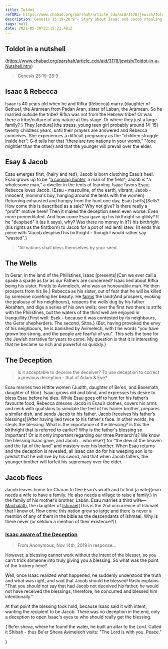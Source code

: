 ```yaml
---
title: Toldot
refURL: https://www.chabad.org/parshah/article_cdo/aid/3178/jewish/Toldot-in-a-Nutshell.htm
description: Genesis 25:19-28:9 - Story about Isaac and Jacob stealing Esau's birthright
tags: null
date: 2021-05-30T22:15:22.481Z
---
```


## Toldot in a nutshell

(https://www.chabad.org/parshah/article_cdo/aid/3178/jewish/Toldot-in-a-Nutshell.htm)

> Genesis 25:19–28:9

## Isaac & Rebecca

Isaac is 40 years old when he and Rifka (Rebecca) marry.{daughter of Bethuel, the Aramean from Padan Aran, sister of Laban, the Aramean. So he married outside the tribe? Rifka was not from the Hebrew tribe? Or was there a tribe/culture of any nature at this stage. Or where they just a large family? } They [endure]{the stress, young teen girl probably around 14-15} twenty childless years, until their prayers are answered and Rebecca conceives. She experiences a difficult pregnancy as the “children struggle inside her”; G‑d tells her that “there are two nations in your womb,” "{one mightier than the other} and that the younger will prevail over the elder.

## Esay & Jacob

Esau emerges first, {hairy and red}; Jacob is born clutching Esau’s heel. Esau grows up to be “[a cunning hunter](./parasha_toldot_fnotes.md#the-palace-and-the-pigeons), a man of the field”; Jacob is “a wholesome man,” a dweller in the tents of learning. Isaac favors Esau; Rebecca loves Jacob. {Esau - masculine, of the earth, vibrant; Jacob - innocent, momma's boy, hanging around the tents with the women} Returning exhausted and hungry from the hunt one day, Esau [sells]{Sells? How come this is described as a sale? Why not give? Is there really a "profit" motive here? Then it makes the deception seem even worse. Even more premeditated. And how come Esau gave up his birthright so glibly? If he "despised" it (as it says), why? Was there no money in it?} his birthright (his rights as the firstborn) to Jacob for a pot of red lentil stew. {It ends this piece with "Jacob despised his birthright - though I would rather say "wasted".}

> "All nations shall bless themselves by your seed.

## The Wells

In Gerar, in the land of the Philistines, Isaac [presents]{Can we ever call a spade a spade as far as our Fathers are concerned? Isaac lied about Rifka being his sister. Firstly to Avimelech, who was an honourable man. He then prospers from his lie.} Rebecca as his sister, out of fear that he will be killed by someone coveting her beauty. He [farms](./parasha_toldot_fnotes.md#the-faith-of-the-farmer) the land{And prospers, evoking the jealousy of his neighbours}, reopens the wells dug by his father Abraham, and digs a series of his own wells: over the first two there is strife with the Philistines, but the waters of the third well are enjoyed in tranquillity.{First well: Esek - because it was contested by its neighbours, the Gerar shepherders. The second, Sitna.} {But, having provoked the envy of his neighbours, he is banished by Avimelech, with t he words "you have grown too strong, and the people are fearful of you". This sets the tone for the Jewish narrative for years to come. My question is that it is interesting that he became so rich and powerful so quickly.}

## The Deception

> Is it acceptable to deceive the deceiver?
> To use deception to correct a previous deception - that of Adam & Eve?

Esau marries two Hittite women {Judith, daughter of Be'eri, and Basemath, daughter of Elon}. Isaac grows old and blind, and expresses his desire to bless Esau before he dies. While Esau goes off to hunt for his father’s favourite food, Rebecca dresses Jacob in Esau’s clothes, covers his arms and neck with goatskins to simulate the feel of his hairier brother, prepares a similar dish, and sends Jacob to his father. Jacob [receives his father’s blessings]{After having lied twice to his father's face. In other words, he steals the blessing. What is the importance of the blessing? Is this the birthright that is referred to earlier? Why is the father's blessing so important? Or is it only important regarding our three Patriarch's? We know the blessing Isaac gave, and Jacob... who else?} for “the dew of the heaven and the fat of the land” and mastery over his brother. When Esau returns and the deception is revealed, all Isaac can do for his weeping son is to predict that he will live by his sword, and that when Jacob falters, the younger brother will forfeit his supremacy over the elder.

## Jacob flees

Jacob leaves home for Charan to flee Esau’s wrath and to find [a wife]{man needs a wife to have a family. He also needs a village to raise a family.} in the family of his mother’s brother, Laban. Esau marries a third wife&mdash;[Machalath](./parasha_toldot_fnotes.md#life-on-the-inside), the daughter of [Ishmael](https://www.chabad.org/library/article_cdo/aid/2747610/jewish/Ishmael-Abrahams-Other-Son.htm){This is the 2nd occurrence of Ishmael that I know of. How come this nation grew so large and there is never a mention of any of them in the bible as the descendants of Ishmael. Why is there never (or seldom a mention of their existence?)}.

### [Isaac aware of the Deception](https://www.chabad.org/parshah/article_cdo/aid/3178/jewish/Toldot-in-a-Nutshell.htm)

> From Anonymous, Nov 14th, 2019 in response...

However, a blessing cannot work without the intent of the blesser, so you can't trick someone into truly giving you a blessing. So what was the point of the trickery here?

Well, once Isaac realized what happened, he suddenly understood the truth and what was right, and said that Jacob should be blessed! Rashi explains: "That you should not say that had Jacob not deceived his father, he would not have received the blessings, therefore, he concurred and blessed him intentionally."

At that point the blessing took hold, because Isaac said it with intent, wanting the recipient to be Jacob. There was no deception in the end, only a deception to open Isaac's eyes to who should really get the blessing.

{
Be'er sheva, where he found the water, he built an altar to the Lord. Called it Shibah - thus Be'er Sheva
Avimelech visits: "The Lord is with you. Peace."

}
